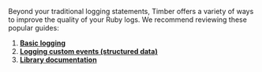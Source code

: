 Beyond your traditional logging statements, Timber offers a variety of ways to improve the quality of your Ruby logs. We recommend reviewing these popular guides:

1. [**Basic logging**](basic-logging)
2. [**Logging custom events (structured data)**](custom-events)
3. [**Library documentation**](https://github.com/timberio/timber-node)
